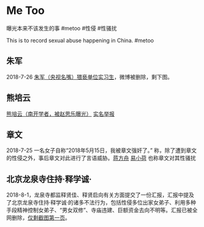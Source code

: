 # Me Too
曝光本来不该发生的事 #metoo #性侵 #性骚扰

This is to record sexual abuse happening in China. #metoo

## 朱军
2018-7-26 [朱军（央视名嘴）猥亵单位实习生](https://github.com/misschan/metoocn/blob/master/zj.jpg)，微博被删除，剩下图。

## 熊培云
[熊培云（南开学者，被赵思乐曝光）](https://github.com/misschan/metoocn/blob/master/xpy.png) [实名举报](https://github.com/misschan/metoocn/blob/master/xpy1.png)

## 章文
2018-7-25 一名女子自称“2018年5月15日，我被章文强奸了。” 称，除了遭到章文的性侵之外，事后章文对此进行了言语威胁。[蒋方舟](https://github.com/misschan/metoocn/blob/master/zw.jpeg) [易小荷](https://github.com/misschan/metoocn/blob/master/zw1.jpeg) 也称章文对其性骚扰

## 北京龙泉寺住持·释学诚·
2018-8-1，龙泉寺都监释贤佳、释贤启向有关方面提交了一份汇报，汇报中提及了北京龙泉寺住持·释学诚·的诸多不法行为，包括性侵多位出家女弟子、利用多种手段精神控制女弟子、“男女双修”、寺庙违建、巨额资金去向不明等。汇报已被全网删除，[仅剩截图第一页](https://github.com/misschan/metoocn/blob/master/lqs.PNG)。

